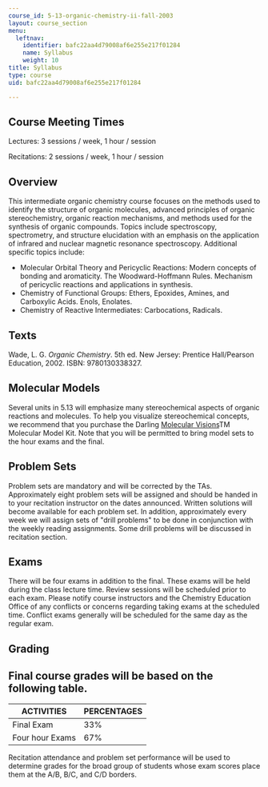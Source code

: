 ```yaml
---
course_id: 5-13-organic-chemistry-ii-fall-2003
layout: course_section
menu:
  leftnav:
    identifier: bafc22aa4d79008af6e255e217f01284
    name: Syllabus
    weight: 10
title: Syllabus
type: course
uid: bafc22aa4d79008af6e255e217f01284

---
```


Course Meeting Times
--------------------

Lectures: 3 sessions / week, 1 hour / session

Recitations: 2 sessions / week, 1 hour / session

Overview
--------

This intermediate organic chemistry course focuses on the methods used to identify the structure of organic molecules, advanced principles of organic stereochemistry, organic reaction mechanisms, and methods used for the synthesis of organic compounds. Topics include spectroscopy, spectrometry, and structure elucidation with an emphasis on the application of infrared and nuclear magnetic resonance spectroscopy. Additional specific topics include:

*   Molecular Orbital Theory and Pericyclic Reactions: Modern concepts of bonding and aromaticity. The Woodward-Hoffmann Rules. Mechanism of pericyclic reactions and applications in synthesis.
*   Chemistry of Functional Groups: Ethers, Epoxides, Amines, and Carboxylic Acids. Enols, Enolates.
*   Chemistry of Reactive Intermediates: Carbocations, Radicals.

Texts
-----

Wade, L. G. _Organic Chemistry_. 5th ed. New Jersey: Prentice Hall/Pearson Education, 2002. ISBN: 9780130338327.

Molecular Models
----------------

Several units in 5.13 will emphasize many stereochemical aspects of organic reactions and molecules. To help you visualize stereochemical concepts, we recommend that you purchase the Darling [Molecular Visions](http://www.darlingmodels.com/)TM Molecular Model Kit. Note that you will be permitted to bring model sets to the hour exams and the final.

Problem Sets
------------

Problem sets are mandatory and will be corrected by the TAs. Approximately eight problem sets will be assigned and should be handed in to your recitation instructor on the dates announced. Written solutions will become available for each problem set. In addition, approximately every week we will assign sets of "drill problems" to be done in conjunction with the weekly reading assignments. Some drill problems will be discussed in recitation section.

Exams
-----

There will be four exams in addition to the final. These exams will be held during the class lecture time. Review sessions will be scheduled prior to each exam. Please notify course instructors and the Chemistry Education Office of any conflicts or concerns regarding taking exams at the scheduled time. Conflict exams generally will be scheduled for the same day as the regular exam.

Grading
-------

Final course grades will be based on the following table.
---------------------------------------------------------

| ACTIVITIES | PERCENTAGES |
| --- | --- |
| Final Exam | 33% |
| Four hour Exams | 67% 

Recitation attendance and problem set performance will be used to determine grades for the broad group of students whose exam scores place them at the A/B, B/C, and C/D borders.